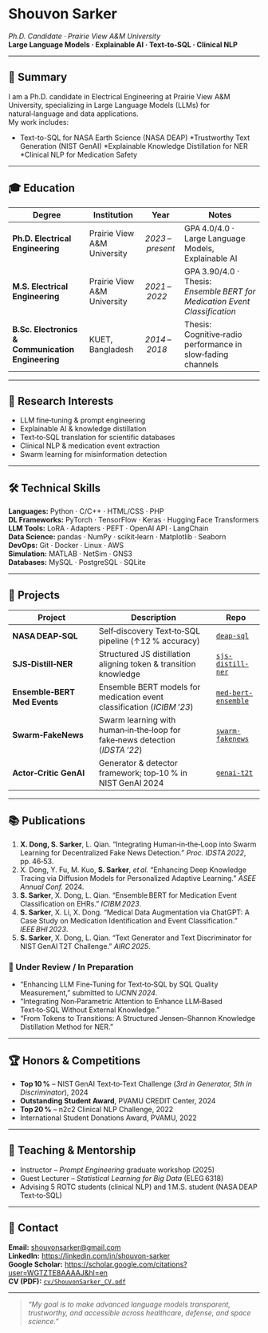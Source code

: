 
# Shouvon Sarker

*Ph.D. Candidate · Prairie View A&M University*  
**Large Language Models · Explainable AI · Text‑to‑SQL · Clinical NLP**

---

## 🌟 Summary
I am a Ph.D. candidate in Electrical Engineering at Prairie View A&M University, specializing in Large Language Models (LLMs) for natural‑language and data applications.  
My work includes:
  
* Text-to-SQL for NASA Earth Science (NASA DEAP)
*Trustworthy Text Generation (NIST GenAI)
*Explainable Knowledge Distillation for NER
*Clinical NLP for Medication Safety


---

## 🎓 Education
| Degree | Institution | Year | Notes |
| --- | --- | --- | --- |
| **Ph.D. Electrical Engineering** | Prairie View A&M University | *2023 – present* | GPA 4.0/4.0 · Large Language Models, Explainable AI |
| **M.S. Electrical Engineering** | Prairie View A&M University | *2021 – 2022* | GPA 3.90/4.0 · Thesis: *Ensemble BERT for Medication Event Classification* |
| **B.Sc. Electronics & Communication Engineering** | KUET, Bangladesh | *2014 – 2018* | Thesis: Cognitive‑radio performance in slow‑fading channels |

---

## 🔬 Research Interests
* LLM fine‑tuning & prompt engineering  
* Explainable AI & knowledge distillation  
* Text‑to‑SQL translation for scientific databases  
* Clinical NLP & medication event extraction  
* Swarm learning for misinformation detection  

---

## 🛠️ Technical Skills
**Languages:** Python · C/C++ · HTML/CSS · PHP  
**DL Frameworks:** PyTorch · TensorFlow · Keras · Hugging Face Transformers  
**LLM Tools:** LoRA · Adapters · PEFT · OpenAI API · LangChain  
**Data Science:** pandas · NumPy · scikit‑learn · Matplotlib · Seaborn  
**DevOps:** Git · Docker · Linux · AWS  
**Simulation:** MATLAB · NetSim · GNS3  
**Databases:** MySQL · PostgreSQL · SQLite

---

## 🚀 Projects
| Project | Description | Repo |
| --- | --- | --- |
| **NASA DEAP‑SQL** | Self‑discovery Text‑to‑SQL pipeline (↑12 % accuracy) | [`deap-sql`](https://github.com/shouvon-sarker/deap-sql) |
| **SJS‑Distill‑NER** | Structured JS distillation aligning token & transition knowledge | [`sjs-distill-ner`](https://github.com/shouvon-sarker/sjs-distill-ner) |
| **Ensemble‑BERT Med Events** | Ensemble BERT models for medication event classification (*ICIBM ’23*) | [`med-bert-ensemble`](https://github.com/shouvon-sarker/med-bert-ensemble) |
| **Swarm‑FakeNews** | Swarm learning with human‑in‑the‑loop for fake‑news detection (*IDSTA ’22*) | [`swarm-fakenews`](https://github.com/shouvon-sarker/swarm-fakenews) |
| **Actor‑Critic GenAI** | Generator & detector framework; top‑10 % in NIST GenAI 2024 | [`genai-t2t`](https://github.com/shouvon-sarker/genai-t2t) |

---

## 📚 Publications
1. **X. Dong, S. Sarker**, L. Qian. “Integrating Human‑in‑the‑Loop into Swarm Learning for Decentralized Fake News Detection.” *Proc. IDSTA 2022*, pp. 46‑53.  
2. X. Dong, Y. Fu, M. Kuo, **S. Sarker**, *et al.* “Enhancing Deep Knowledge Tracing via Diffusion Models for Personalized Adaptive Learning.” *ASEE Annual Conf.* 2024.  
3. **S. Sarker**, X. Dong, L. Qian. “Ensemble BERT for Medication Event Classification on EHRs.” *ICIBM 2023*.  
4. **S. Sarker**, X. Li, X. Dong. “Medical Data Augmentation via ChatGPT: A Case Study on Medication Identification and Event Classification.” *IEEE BHI 2023*.  
5. **S. Sarker**, X. Dong, L. Qian. “Text Generator and Text Discriminator for NIST GenAI T2T Challenge.” *AIRC 2025*.  

### 📝 Under Review / In Preparation
* “Enhancing LLM Fine‑Tuning for Text‑to‑SQL by SQL Quality Measurement,” submitted to *IJCNN 2024*.  
* “Integrating Non‑Parametric Attention to Enhance LLM‑Based Text‑to‑SQL Without External Knowledge.”  
* “From Tokens to Transitions: A Structured Jensen–Shannon Knowledge Distillation Method for NER.”  

---

## 🏆 Honors & Competitions
* **Top 10 %** – NIST GenAI Text‑to‑Text Challenge (*3rd in Generator, 5th in Discriminator*), 2024  
* **Outstanding Student Award**, PVAMU CREDIT Center, 2024  
* **Top 20 %** – n2c2 Clinical NLP Challenge, 2022  
* International Student Donations Award, PVAMU, 2022  

---

## 🎤 Teaching & Mentorship
* Instructor – *Prompt Engineering* graduate workshop (2025)  
* Guest Lecturer – *Statistical Learning for Big Data* (ELEG 6318)  
* Advising 5 ROTC students (clinical NLP) and 1 M.S. student (NASA DEAP Text‑to‑SQL)  

---

## 🤝 Contact
**Email:** shouvonsarker@gmail.com  
**LinkedIn:** <https://linkedin.com/in/shouvon-sarker>  
**Google Scholar:** <https://scholar.google.com/citations?user=WGTZTE8AAAAJ&hl=en>  
**CV (PDF):** [`cv/ShouvonSarker_CV.pdf`](cv/ShouvonSarker_CV.pdf)

---

> *“My goal is to make advanced language models transparent, trustworthy, and accessible across healthcare, defense, and space science.”*
